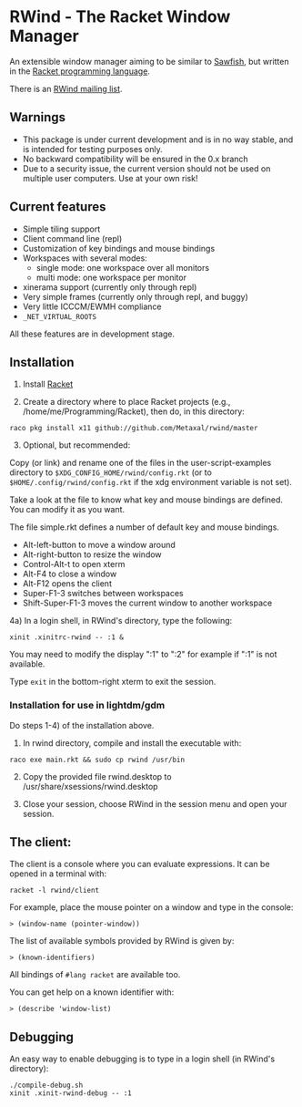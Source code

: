 # RWind - The Racket Window Manager

An extensible window manager aiming to be similar to [Sawfish](http://sawfish.wikia.com), but written in the [Racket programming language](http://www.racket-lang.org).

There is an [RWind mailing list](https://groups.google.com/forum/?fromgroups#!forum/rwind).


## Warnings

* This package is under current development and is in no way stable, and
  is intended for testing purposes only.
* No backward compatibility will be ensured in the 0.x branch
* Due to a security issue, the current version should not be used on multiple
  user computers. Use at your own risk!


## Current features

* Simple tiling support
* Client command line (repl)
* Customization of key bindings and mouse bindings
* Workspaces with several modes:
    - single mode: one workspace over all monitors
    - multi mode: one workspace per monitor
* xinerama support (currently only through repl)
* Very simple frames (currently only through repl, and buggy)
* Very little ICCCM/EWMH compliance
* `_NET_VIRTUAL_ROOTS`

All these features are in development stage.

## Installation

1) Install [Racket](http://www.racket-lang.org)

2) Create a directory where to place Racket projects (e.g.,
/home/me/Programming/Racket), then do, in this directory:
```shell
raco pkg install x11 github://github.com/Metaxal/rwind/master
```

3) Optional, but recommended:

Copy (or link) and rename one of the files in the user-script-examples directory
to `$XDG_CONFIG_HOME/rwind/config.rkt` (or to `$HOME/.config/rwind/config.rkt` if
the xdg environment variable is not set).

Take a look at the file to know what key and mouse bindings are defined. You can
modify it as you want.

The file simple.rkt defines a number of default key and mouse bindings.
 - Alt-left-button to move a window around
 - Alt-right-button to resize the window
 - Control-Alt-t to open xterm
 - Alt-F4 to close a window
 - Alt-F12 opens the client
 - Super-F1-3 switches between workspaces
 - Shift-Super-F1-3 moves the current window to another workspace

4a) In a login shell, in RWind's directory, type the following:
```shell
xinit .xinitrc-rwind -- :1 &
```

You may need to modify the display ":1" to ":2" for example if ":1" is not
available.

Type `exit` in the bottom-right xterm to exit the session.

### Installation for use in lightdm/gdm

Do steps 1-4) of the installation above.

1) In rwind directory, compile and install the executable with:
```shell
raco exe main.rkt && sudo cp rwind /usr/bin
```

2) Copy the provided file rwind.desktop to /usr/share/xsessions/rwind.desktop

3) Close your session, choose RWind in the session menu and open your session.


## The client:

The client is a console where you can evaluate expressions.
It can be opened in a terminal with:
```shell
racket -l rwind/client
```

For example, place the mouse pointer on a window and type in the console:
```racket
> (window-name (pointer-window))
```

The list of available symbols provided by RWind is given by:
```racket
> (known-identifiers)
```

All bindings of `#lang racket` are available too.

You can get help on a known identifier with:
```racket
> (describe 'window-list)
```

## Debugging

An easy way to enable debugging is to type in a login shell (in RWind's
directory):
```shell
./compile-debug.sh
xinit .xinit-rwind-debug -- :1
```

